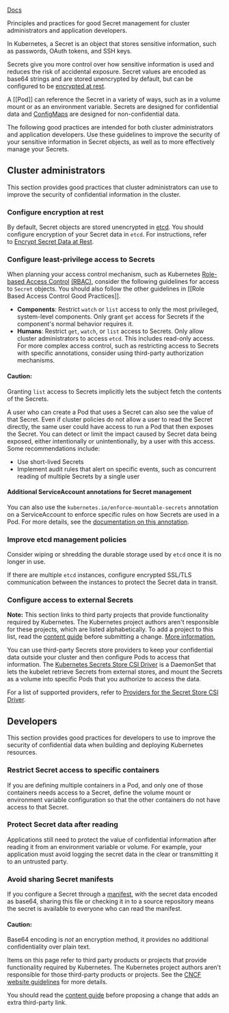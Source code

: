 [Docs](https://kubernetes.io/docs/concepts/security/secrets-good-practices/)

Principles and practices for good Secret management for cluster administrators and application developers.

In Kubernetes, a Secret is an object that stores sensitive information, such as passwords, OAuth tokens, and SSH keys.

Secrets give you more control over how sensitive information is used and reduces the risk of accidental exposure. Secret values are encoded as base64 strings and are stored unencrypted by default, but can be configured to be [encrypted at rest](https://kubernetes.io/docs/tasks/administer-cluster/encrypt-data/#ensure-all-secrets-are-encrypted).

A [[Pod]] can reference the Secret in a variety of ways, such as in a volume mount or as an environment variable. Secrets are designed for confidential data and [ConfigMaps](https://kubernetes.io/docs/tasks/configure-pod-container/configure-pod-configmap/) are designed for non-confidential data.

The following good practices are intended for both cluster administrators and application developers. Use these guidelines to improve the security of your sensitive information in Secret objects, as well as to more effectively manage your Secrets.

## Cluster administrators[](https://kubernetes.io/docs/concepts/security/secrets-good-practices/#cluster-administrators)

This section provides good practices that cluster administrators can use to improve the security of confidential information in the cluster.

### Configure encryption at rest[](https://kubernetes.io/docs/concepts/security/secrets-good-practices/#configure-encryption-at-rest)

By default, Secret objects are stored unencrypted in [etcd](https://kubernetes.io/docs/tasks/administer-cluster/configure-upgrade-etcd/). You should configure encryption of your Secret data in `etcd`. For instructions, refer to [Encrypt Secret Data at Rest](https://kubernetes.io/docs/tasks/administer-cluster/encrypt-data/).

### Configure least-privilege access to Secrets[](https://kubernetes.io/docs/concepts/security/secrets-good-practices/#least-privilege-secrets)

When planning your access control mechanism, such as Kubernetes [Role-based Access Control](https://kubernetes.io/docs/reference/access-authn-authz/rbac/) [(RBAC)](https://kubernetes.io/docs/reference/access-authn-authz/rbac/), consider the following guidelines for access to `Secret` objects. You should also follow the other guidelines in [[Role Based Access Control Good Practices]].

- **Components**: Restrict `watch` or `list` access to only the most privileged, system-level components. Only grant `get` access for Secrets if the component's normal behavior requires it.
- **Humans**: Restrict `get`, `watch`, or `list` access to Secrets. Only allow cluster administrators to access `etcd`. This includes read-only access. For more complex access control, such as restricting access to Secrets with specific annotations, consider using third-party authorization mechanisms.

#### Caution:

Granting `list` access to Secrets implicitly lets the subject fetch the contents of the Secrets.

A user who can create a Pod that uses a Secret can also see the value of that Secret. Even if cluster policies do not allow a user to read the Secret directly, the same user could have access to run a Pod that then exposes the Secret. You can detect or limit the impact caused by Secret data being exposed, either intentionally or unintentionally, by a user with this access. Some recommendations include:

- Use short-lived Secrets
- Implement audit rules that alert on specific events, such as concurrent reading of multiple Secrets by a single user

#### Additional ServiceAccount annotations for Secret management[](https://kubernetes.io/docs/concepts/security/secrets-good-practices/#additional-serviceaccount-annotations-for-secret-management)

You can also use the `kubernetes.io/enforce-mountable-secrets` annotation on a ServiceAccount to enforce specific rules on how Secrets are used in a Pod. For more details, see the [documentation on this annotation](https://kubernetes.io/docs/reference/labels-annotations-taints/#enforce-mountable-secrets).

### Improve etcd management policies[](https://kubernetes.io/docs/concepts/security/secrets-good-practices/#improve-etcd-management-policies)

Consider wiping or shredding the durable storage used by `etcd` once it is no longer in use.

If there are multiple `etcd` instances, configure encrypted SSL/TLS communication between the instances to protect the Secret data in transit.

### Configure access to external Secrets[](https://kubernetes.io/docs/concepts/security/secrets-good-practices/#configure-access-to-external-secrets)

**Note:** This section links to third party projects that provide functionality required by Kubernetes. The Kubernetes project authors aren't responsible for these projects, which are listed alphabetically. To add a project to this list, read the [content guide](https://kubernetes.io/docs/contribute/style/content-guide/#third-party-content) before submitting a change. [More information.](https://kubernetes.io/docs/concepts/security/secrets-good-practices/#third-party-content-disclaimer)

You can use third-party Secrets store providers to keep your confidential data outside your cluster and then configure Pods to access that information. The [Kubernetes Secrets Store CSI Driver](https://secrets-store-csi-driver.sigs.k8s.io/) is a DaemonSet that lets the kubelet retrieve Secrets from external stores, and mount the Secrets as a volume into specific Pods that you authorize to access the data.

For a list of supported providers, refer to [Providers for the Secret Store CSI Driver](https://secrets-store-csi-driver.sigs.k8s.io/concepts.html#provider-for-the-secrets-store-csi-driver).

## Developers[](https://kubernetes.io/docs/concepts/security/secrets-good-practices/#developers)

This section provides good practices for developers to use to improve the security of confidential data when building and deploying Kubernetes resources.

### Restrict Secret access to specific containers[](https://kubernetes.io/docs/concepts/security/secrets-good-practices/#restrict-secret-access-to-specific-containers)

If you are defining multiple containers in a Pod, and only one of those containers needs access to a Secret, define the volume mount or environment variable configuration so that the other containers do not have access to that Secret.

### Protect Secret data after reading[](https://kubernetes.io/docs/concepts/security/secrets-good-practices/#protect-secret-data-after-reading)

Applications still need to protect the value of confidential information after reading it from an environment variable or volume. For example, your application must avoid logging the secret data in the clear or transmitting it to an untrusted party.

### Avoid sharing Secret manifests[](https://kubernetes.io/docs/concepts/security/secrets-good-practices/#avoid-sharing-secret-manifests)

If you configure a Secret through a [manifest](https://kubernetes.io/docs/reference/glossary/?all=true#term-manifest), with the secret data encoded as base64, sharing this file or checking it in to a source repository means the secret is available to everyone who can read the manifest.

#### Caution:

Base64 encoding is _not_ an encryption method, it provides no additional confidentiality over plain text.

Items on this page refer to third party products or projects that provide functionality required by Kubernetes. The Kubernetes project authors aren't responsible for those third-party products or projects. See the [CNCF website guidelines](https://github.com/cncf/foundation/blob/master/website-guidelines.md) for more details.

You should read the [content guide](https://kubernetes.io/docs/contribute/style/content-guide/#third-party-content) before proposing a change that adds an extra third-party link.